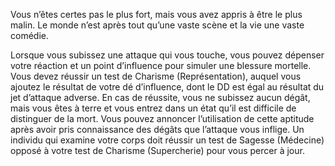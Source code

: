 ﻿---
id: subclass_scheming_artist_fr.md#mourir-sur-scène
name: Mourir sur scène
---
Vous n’êtes certes pas le plus fort, mais vous avez appris à être le plus malin. Le monde n’est après tout qu’une vaste scène et la vie une vaste comédie.

Lorsque vous subissez une attaque qui vous touche, vous pouvez dépenser votre réaction et un point d’influence pour simuler une blessure mortelle. Vous devez réussir un test de Charisme (Représentation), auquel vous ajoutez le résultat de votre dé d’influence, dont le DD est égal au résultat du jet d’attaque adverse. En cas de réussite, vous ne subissez aucun dégât, mais vous êtes à terre et vous entrez dans un état qu’il est difficile de distinguer de la mort. Vous pouvez annoncer l’utilisation de cette aptitude après avoir pris connaissance des dégâts que l’attaque vous inflige. Un individu qui examine votre corps doit réussir un test de Sagesse (Médecine) opposé à votre test de Charisme (Supercherie) pour vous percer à jour.

